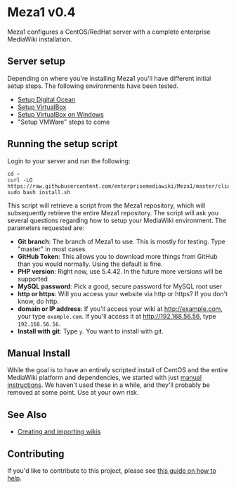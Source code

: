 # Meza1 v0.4

Meza1 configures a CentOS/RedHat server with a complete enterprise MediaWiki installation.

## Server setup

Depending on where you're installing Meza1 you'll have different initial setup steps. The following environments have been tested.

* [Setup Digital Ocean](manual/SetupDigitalOcean.md)
* [Setup VirtualBox](manual/1.0-SettingUpVirtualBox.md)
* [Setup VirtualBox on Windows](manual/1.0-SettingUpVirtualBoxWindows.md)
* "Setup VMWare" steps to come

## Running the setup script

Login to your server and run the following:

```
cd ~
curl -LO https://raw.githubusercontent.com/enterprisemediawiki/Meza1/master/client_files/install.sh
sudo bash install.sh
```

This script will retrieve a script from the Meza1 repository, which will subsequently retrieve the entire Meza1 repository. The script will ask you several questions regarding how to setup your MediaWiki environment. The parameters requested are:

* **Git branch**: The branch of Meza1 to use. This is mostly for testing. Type "master" in most cases.
* **GitHub Token**: This allows you to download more things from GitHub than you would normally. Using the default is fine.
* **PHP version**: Right now, use 5.4.42. In the future more versions will be supported
* **MySQL password**: Pick a good, secure password for MySQL root user
* **http or https**: Will you access your website via http or https? If you don't know, do http.
* **domain or IP address**: If you'll access your wiki at http://example.com, your type `example.com`. If you'll access it at http://192.168.56.56, type `192.168.56.56`.
* **Install with git**: Type `y`. You want to install with git.

## Manual Install

While the goal is to have an entirely scripted install of CentOS and the entire MediaWiki platform and dependencies, we started with just [manual instructions](manual/README.md). We haven't used these in a while, and they'll probably be removed at some point. Use at your own risk.

## See Also

* [Creating and importing wikis](manual/AddingWikis.md)

## Contributing
If you'd like to contribute to this project, please see [this guide on how to help](CONTRIBUTING.md).
